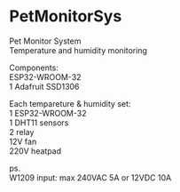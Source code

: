 # PetMonitorSys
Pet Monitor System<br>
Temperature and humidity monitoring

Components:<br>
ESP32-WROOM-32<br>
1 Adafruit SSD1306<br>

Each tempareture & humidity set:<br>
1 ESP32-WROOM-32<br>
1 DHT11 sensors<br>
2 relay<br>
12V fan<br>
220V heatpad

ps.<br>
W1209 input: max 240VAC 5A or 12VDC 10A<br>
